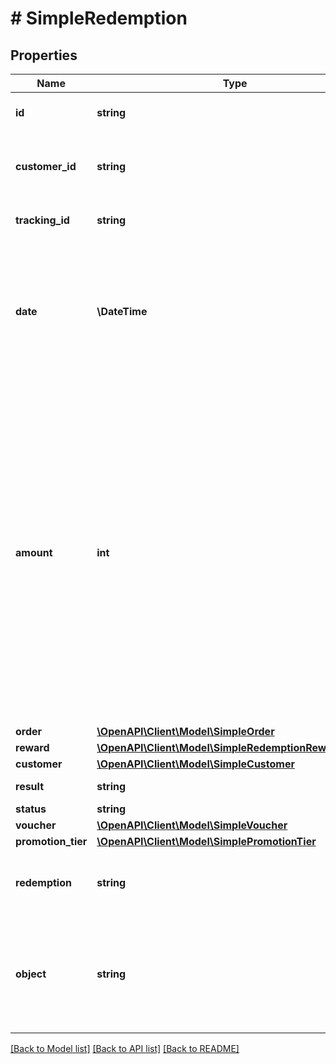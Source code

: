 # # SimpleRedemption

## Properties

Name | Type | Description | Notes
------------ | ------------- | ------------- | -------------
**id** | **string** | Unique redemption ID. | [optional]
**customer_id** | **string** | Unique customer ID of the redeeming customer. | [optional]
**tracking_id** | **string** | Hashed customer source ID. | [optional]
**date** | **\DateTime** | Timestamp representing the date and time when the redemption was created. The value is shown in the ISO 8601 format. | [optional]
**amount** | **int** | For gift cards, this is a positive integer in the smallest currency unit (e.g. 100 cents for $1.00) representing the number of redeemed credits. For loyalty cards, this is the number of loyalty points used in the transaction. In the case of redemption rollback, the numbers are expressed as negative integers. | [optional]
**order** | [**\OpenAPI\Client\Model\SimpleOrder**](SimpleOrder.md) |  | [optional]
**reward** | [**\OpenAPI\Client\Model\SimpleRedemptionRewardResult**](SimpleRedemptionRewardResult.md) |  | [optional]
**customer** | [**\OpenAPI\Client\Model\SimpleCustomer**](SimpleCustomer.md) |  | [optional]
**result** | **string** | Redemption result. | [optional]
**status** | **string** |  | [optional]
**voucher** | [**\OpenAPI\Client\Model\SimpleVoucher**](SimpleVoucher.md) |  | [optional]
**promotion_tier** | [**\OpenAPI\Client\Model\SimplePromotionTier**](SimplePromotionTier.md) |  | [optional]
**redemption** | **string** | Unique redemption ID of the parent redemption. | [optional]
**object** | **string** | The type of the object represented by the JSON. This object stores information about the &#x60;redemption&#x60;. | [optional] [default to 'redemption']

[[Back to Model list]](../../README.md#models) [[Back to API list]](../../README.md#endpoints) [[Back to README]](../../README.md)
